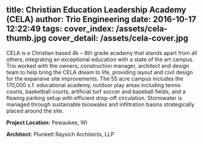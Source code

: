 title: Christian Education Leadership Academy (CELA)
author: Trio Engineering
date: 2016-10-17 12:22:49
tags:
cover_index: /assets/cela-thumb.jpg
cover_detail: /assets/cela-cover.jpg
---
<p class="lead">CELA is a Christian based 4k – 8th grade academy that stands apart from all others, integrating an exceptional education with a state of the art campus. Trio worked with the owners, construction manager, architect and design team to help bring the CELA dream to life, providing layout and civil design for the expansive site improvements. The 55 acre campus includes the 170,000 s.f. educational academy, outdoor play areas including tennis courts, basketball courts, artificial turf soccer and baseball fields, and a flowing parking setup with efficient drop-off circulation.  Stormwater is managed through sustainable bioswales and infiltration basins strategically placed around the site. </p>

__Project Location:__ Pewaukee, WI

__Architect:__ Plunkett Raysich Architects, LLP
